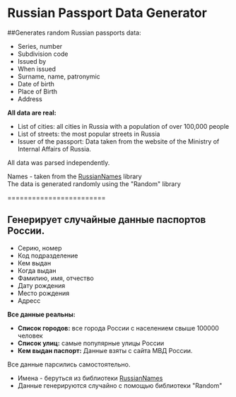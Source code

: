 # Russian Passport Data Generator

##Generates random Russian passports data:
* Series, number
* Subdivision code
* Issued by
* When issued
* Surname, name, patronymic
* Date of birth
* Place of Birth
* Address

__All data are real:__  

* List of cities: all cities in Russia with a population of over 100,000 people  
* List of streets: the most popular streets in Russia  
* Issuer of the passport: Data taken from the website of the Ministry of Internal Affairs of Russia.  

All data was parsed independently.

Names - taken from the [RussianNames](https://github.com/datacoon/russiannames) library  
The data is generated randomly using the "Random" library  

========================  

## Генерирует случайные данные паспортов России.
* Серию, номер
* Код подразделение
* Кем выдан
* Когда выдан
* Фамилию, имя, отчество
* Дату рождения
* Место рождения
* Адресс

__Все данные реальны:__  

* __Список городов:__ все города России с населением свыше 100000 человек
* __Список улиц:__ самые популярные улицы России
* __Кем выдан паспорт:__ Данные взяты с сайта МВД России.

Все данные парсились самостоятельно.  

* Имена - беруться из библиотеки [RussianNames](https://github.com/datacoon/russiannames)
* Данные генерируются случайно с помощью библиотеки "Random"
